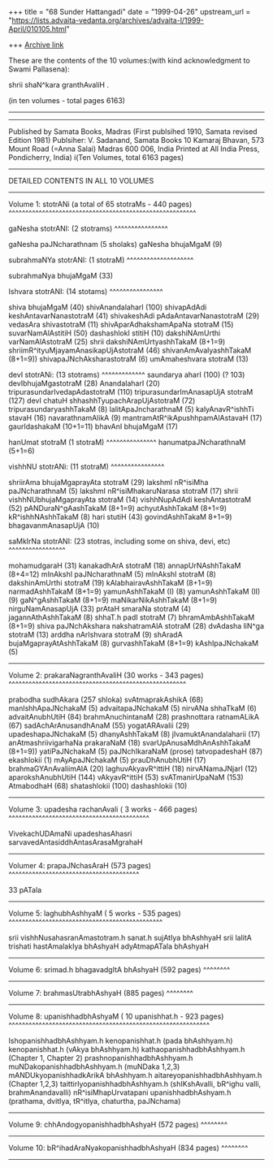 +++
title = "68 Sunder Hattangadi"
date = "1999-04-26"
upstream_url = "https://lists.advaita-vedanta.org/archives/advaita-l/1999-April/010105.html"

+++
[Archive link](https://lists.advaita-vedanta.org/archives/advaita-l/1999-April/010105.html)

These are the contents of the 10 volumes:(with kind acknowledgment to
Swami Pallasena):

shrii shaN^kara granthAvaliH .

(in ten volumes - total pages 6163)
******************************************************
******************************************************

Published by Samata Books, Madras
(First publsihed 1910, Samata revised Edition 1981)
Publsiher: V. Sadanand, Samata Books
10 Kamaraj Bhavan, 573 Mount Road (=Anna Salai)
Madras 600 006, India
Printed at All India Press, Pondicherry, India)
i(Ten Volumes, total 6163 pages)

******************************************************
 DETAILED CONTENTS IN ALL 10 VOLUMES
********************************************************

Volume 1:  stotrANi (a total of 65 stotraMs - 440 pages)
^^^^^^^^^^^^^^^^^^^^^^^^^^^^^^^^^^^^^^^^^^^^^^^^^^^^^^^^

gaNesha stotrANI: (2 stotrams)
^^^^^^^^^^^^^^^^

gaNesha paJNcharathnam (5 sholaks)
gaNesha bhujaMgaM (9)


subrahmaNYa stotrANI: (1 stotraM)
^^^^^^^^^^^^^^^^^^^^

subrahmaNya bhujaMgaM (33)

Ishvara stotrANI: (14 stotams)
^^^^^^^^^^^^^^^^

shiva bhujaMgaM (40)
shivAnandalaharI (100)
shivapAdAdi keshAntavarNanastotraM (41)
shivakeshAdi pAdaAntavarNanastotraM (29)
vedasAra shivastotraM (11)
shivAparAdhakshamApaNa stotraM (15)
suvarNamAlAstitiH (50}
dashashlokI stitiH (10)
dakshiNAmUrthi varNamAlAstotraM (25)
shrii dakshiNAmUrtyashhTakaM (8+1=9)
shriimR^ityuMjayamAnasikapUjAstotraM (46)
shivanAmAvalyashhTakaM (8+1=9))
shivapaJNchAksharastotraM (6)
umAmaheshvara stotraM (13)


devI stotrANi: (13 stotrams)
^^^^^^^^^^^^^
saundarya aharI (100) (? 103)
devIbhujaMgastotraM (28)
AnandalaharI (20)
tripurasundarIvedapAdastotraM (110)
tripurasundarImAnasapUjA stotraM (127)
devI chatuH shhashhTyupachArapUjAstotraM (72)
tripurasundaryashhTakaM (8)
lalitApaJncharathnaM (5)
kalyAnavR^ishhTi stavaH (16)
navarathnamAlikA (9)
mantramAtR^ikApushhpamAlAstavaH (17)
gaurIdashakaM (10+1=11)
bhavAnI bhujaMgaM (17)


hanUmat stotraM (1 stotraM)
^^^^^^^^^^^^^^^
hanumatpaJNcharathnaM (5+1=6)

vishhNU stotrANi: (11 stotraM)
^^^^^^^^^^^^^^^^

shriirAma bhujaMgaprayAta stotraM  (29)
lakshmI nR^isiMha paJNcharathnaM (5)
lakshmI nR^isiMhakaruNarasa stotraM (17)
shrii vishhNUbhujaMgaprayAta stotraM (14)
vishhNupAdAdi keshAntastotraM (52)
pANDuraN^gAashTakaM (8+1=9)
achyutAshhTakaM (8+1=9)
kR^ishhNAshhTakaM (8)
hari stutiH (43)
govindAshhTakaM 8+1=9)
bhagavanmAnasapUjA (10)


saMkIrNa stotrANI: (23 stotras, including some on shiva, devi, etc)
^^^^^^^^^^^^^^^^^

mohamudgaraH (31)
kanakadhArA stotraM (18)
annapUrNAshhTakaM (8+4=12)
mInAkshI paJNcharathnaM (5)
mInAkshI stotraM (8)
dakshinAmUrthi stotraM (19)
kAlabhairavAshhTakaM (8+1=9)
narmadAshhTakaM (8+1=9)
yamunAshhTakaM (I) (8)
yamunAshhTakaM (II) (9)
gaN^gAshhTakaM (8+1=9)
maNikarNikAshhTakaM (8+1=9)
nirguNamAnasapUjA (33)
prAtaH smaraNa stotraM (4)
jagannAthAshhTakaM (8)
shhaT.h padI stotraM (7)
bhramAmbAshhTakaM (8+1=9)
shiva paJNchAkshara nakshatramAlA stotraM (28)
dvAdasha liN^ga stotraM (13)
arddha nArIshvara stotraM (9)
shAradA bujaMgaprayAtAshhTakaM (8)
gurvashhTakaM (8+1=9)
kAshIpaJNchakaM (5)

********************************************************

Volume 2: prakaraNagranthAvaliH (30 works - 343 pages)
^^^^^^^^^^^^^^^^^^^^^^^^^^^^^^^^^^^^^^^^^^^^^^^^^^^^^

prabodha sudhAkara (257 shloka)
svAtmaprakAshikA (68)
manIshhApaJNchakaM (5)
advaitapaJNchakaM (5)
nirvANa shhaTkaM (6)
advaitAnubhUtiH (84)
brahmAnuchintanaM (28)
prashnottara ratnamALikA (67)
sadAchArAnusandhAnaM (55)
yogatARAvalii (29)
upadeshapaJNchakaM (5)
dhanyAshhTakaM (8)
jIvamuktAnandalaharii (17)
anAtmashriivigarhaNa prakaraNaM (18)
svarUpAnusaMdhAnAshhTakaM (8+1=9))
yatiPaJNchakaM (5)
paJNchIkaraNaM (prose)
tatvopadeshaH (87)
ekashlokii (1)
mAyApaJNchakaM (5)
prauDhAnubhUtiH (17)
brahmaGYAnAvaliimAlA (20)
laghuvAkyavR^ittiH (18)
nirvANamaJNjarI (12)
aparokshAnubhUtiH (144)
vAkyavR^ittiH (53)
svATmanirUpaNaM (153)
AtmabodhaH (68)
shatashlokii (100)
dashashlokii (10)

********************************************************

Volume 3:  upadesha rachanAvali ( 3 works - 466 pages)
^^^^^^^^^^^^^^^^^^^^^^^^^^^^^^^^^^^^^^^^^^

VivekachUDAmaNi
upadeshasAhasri
sarvavedAntasiddhAntasArasaMgrahaH

***********************************************************

Volumer 4: prapaJNchasAraH (573 pages)
^^^^^^^^^^^^^^^^^^^^^^^^^^^^^^^^^^^^^^^

33 pATala
*************************************************************

Volume 5: laghubhAshhyaM ( 5 works - 535 pages)
^^^^^^^^^^^^^^^^^^^^^^^^^^^^^^^^^^^^^^^^^^^^^^

srii vishhNusahasranAmastotram.h
sanat.h sujAtIya bhAshhyaH
srii lalitA trishati
hastAmalakIya bhAshyaH
adyAtmapATala bhAshyaH

*****************************************************************

Volume 6: srimad.h bhagavadgItA bhAshyaH (592 pages)
^^^^^^^^

******************************************************************

Volume 7: brahmasUtrabhAshyaH  (885 pages)
^^^^^^^^

******************************************************************

Volume 8: upanishhadbhAshyaM  ( 10 upanishhat.h - 923 pages)
^^^^^^^^^^^^^^^^^^^^^^^^^^^^^^^^^^^^^^^^^^^^^^^^^^^^^^^^^^^^

IshopanishhadbhAshhyam.h
kenopanishhat.h (pada bhAshhyam.h)
kenopanishhat.h (vAkya bhAshhyam.h)
kathaopanishhadbhAshhyam.h (Chapter 1, Chapter 2)
prashnopanishhadbhAshhyam.h
muNDakopanishhadbhAshhyam.h (muNDaka 1,2,3)
mANDUkyopanishhadkArikA bhAshhyam.h
aitareyopanishhadbhAshhyam.h (Chapter 1,2,3)
taittirIyopanishhadbhAshhyam.h (shIKshAvalli, bR^ighu
valli, brahmAnandavalli)
nR^isiMhapUrvatapani upanishhadbhAshyam.h
(prathama, dvitIya, tR^itIya, chaturtha, paJNchama)

**********************************************************************

Volume 9: chhAndogyopanishhadbhAshyaH (572 pages)
^^^^^^^^

**********************************************************************

Volume 10: bR^ihadAraNyakopanishhadbhAshyaH (834 pages)
^^^^^^^^

**********************************************************************

